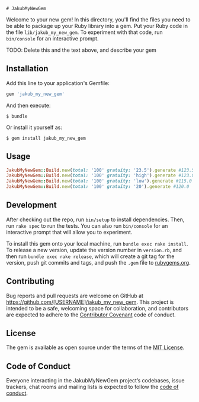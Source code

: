     # JakubMyNewGem

Welcome to your new gem! In this directory, you'll find the files you need to be able to package up your Ruby library into a gem. Put your Ruby code in the file `lib/jakub_my_new_gem`. To experiment with that code, run `bin/console` for an interactive prompt.

TODO: Delete this and the text above, and describe your gem

## Installation

Add this line to your application's Gemfile:

```ruby
gem 'jakub_my_new_gem'
```

And then execute:

    $ bundle

Or install it yourself as:

    $ gem install jakub_my_new_gem

## Usage

```ruby
JakubMyNewGem::Build.new(total: '100' gratuity: '23.5').generate #123.5
JakubMyNewGem::Build.new(total: '100' gratuity: 'high').generate #123.0
JakubMyNewGem::Build.new(total: '100' gratuity: 'low').generate #115.0
JakubMyNewGem::Build.new(total: '100' gratuity: '20').generate #120.0
```

## Development

After checking out the repo, run `bin/setup` to install dependencies. Then, run `rake spec` to run the tests. You can also run `bin/console` for an interactive prompt that will allow you to experiment.

To install this gem onto your local machine, run `bundle exec rake install`. To release a new version, update the version number in `version.rb`, and then run `bundle exec rake release`, which will create a git tag for the version, push git commits and tags, and push the `.gem` file to [rubygems.org](https://rubygems.org).

## Contributing

Bug reports and pull requests are welcome on GitHub at https://github.com/[USERNAME]/jakub_my_new_gem. This project is intended to be a safe, welcoming space for collaboration, and contributors are expected to adhere to the [Contributor Covenant](http://contributor-covenant.org) code of conduct.

## License

The gem is available as open source under the terms of the [MIT License](https://opensource.org/licenses/MIT).

## Code of Conduct

Everyone interacting in the JakubMyNewGem project’s codebases, issue trackers, chat rooms and mailing lists is expected to follow the [code of conduct](https://github.com/[USERNAME]/jakub_my_new_gem/blob/master/CODE_OF_CONDUCT.md).
